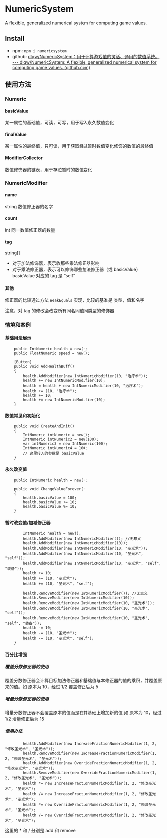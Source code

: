 # NumericSystem

A flexible, generalized numerical system for computing game values.

## Install

- npm: `npm i numericsystem`
- github: [dlqw/NumericSystem：用于计算游戏值的灵活、通用的数值系统。 --- dlqw/NumericSystem: A flexible, generalized numerical system for computing game values. (github.com)](https://github.com/dlqw/NumericSystem)

## 使用方法

### Numeric

#### basicValue

某一属性的基础值，可读，可写，用于写入永久数值变化

#### finalValue

某一属性的最终值，只可读，用于获取经过暂时数值变化修饰的数值的最终值

#### ModifierCollector

数值修饰器的链表，用于存贮暂时的数值变化

### NumericModifier

#### name

string 数值修正器的名字

#### count

int 同一数值修正器的数量

#### tag

string[]

- 对于加法修饰器，表示收那些乘法修正器影响
- 对于乘法修正器，表示可以修饰哪些加法修正器（或 basicValue）basicValue 对应的 tag 是 “self”

#### 其他

修正器的比较通过方法 `WeakEquals` 实现，比较的基准是 类型，值和名字

注意，对 tag 的修改会改变所有同名同值同类型的修饰器

### 情境和案例

#### 基础用法展示

```
    public IntNumeric health = new();
    public FloatNumeric speed = new();

    [Button]
    public void AddHealthBuff()
    {
        health.AddModifier(new IntNumericModifier(10, "治疗术"));
        health += new IntNumericModifier(10);
        health = health + new IntNumericModifier(10, "治疗术");
        health += (10, "治疗术");
        health += 10;
        health += new IntNumericModifier(10);
    }
```

#### 数值常见和初始化

```
    public void CreateAndInit()
    {
        IntNumeric intNumeric = new();
        IntNumeric intNumeric2 = new(100);
        var intNumeric3 = new IntNumeric(100);
        IntNumeric intNumeric4 = 100;
        // 这里传入的参数是 basicValue
    }
```

#### 永久改变值

```
    public IntNumeric health = new();

    public void ChangeValueForever()
    {
        health.basicValue = 100;
        health.basicValue += 10;
        health.basicValue %= 10;
    }
```

#### 暂时改变值/加减修正器

```
        IntNumeric health = new();
        health.AddModifier(new IntNumericModifier()); //无意义
        health.AddModifier(new IntNumericModifier(10));
        health.AddModifier(new IntNumericModifier(10, "圣光术"));
        health.AddModifier(new IntNumericModifier(10, "圣光术", "self"));
        health.AddModifier(new IntNumericModifier(10, "圣光术", "self", "装备"));
        health += 10;
        health += (10, "圣光术");
        health += (10, "圣光术", "self");

        health.RemoveModifier(new IntNumericModifier()); //无意义
        health.RemoveModifier(new IntNumericModifier(10));
        health.RemoveModifier(new IntNumericModifier(10, "圣光术"));
        health.RemoveModifier(new IntNumericModifier(10, "圣光术", "self"));
        health.RemoveModifier(new IntNumericModifier(10, "圣光术", "self", "装备"));
        health -= 10;
        health -= (10, "圣光术");
        health -= (10, "圣光术", "self");
    }
```

#### 百分比增强

##### 覆盖分数修正器的使用

覆盖分数修正器会计算目标加法修正器和基础值与本修正器的值的乘积，并覆盖原来的值。如 原本为 10，经过 1/2 覆盖修正后为 5

##### 增量分数修正器的使用

增量分数修正器不会覆盖原本的值而是在其基础上增加新的值.如 原本为 10，经过 1/2 增量修正后为 15

##### 使用办法

```
        health.AddModifier(new IncreaseFractionNumericModifier(1, 2, "修改圣光术", "圣光术"));
        health.RemoveModifier(new IncreaseFractionNumericModifier(1, 2, "修改圣光术", "圣光术"));
        health.AddModifier(new OverrideFractionNumericModifier(1, 2, "修改圣光术", "圣光术"));
        health.RemoveModifier(new OverrideFractionNumericModifier(1, 2, "修改圣光术", "圣光术"));
        health *= new IncreaseFractionNumericModifier(1, 2, "修改圣光术", "圣光术");
        health /= new IncreaseFractionNumericModifier(1, 2, "修改圣光术", "圣光术");
        health *= new OverrideFractionNumericModifier(1, 2, "修改圣光术", "圣光术");
        health /= new OverrideFractionNumericModifier(1, 2, "修改圣光术", "圣光术");
```

这里的 \* 和 / 分别是 add 和 remove
